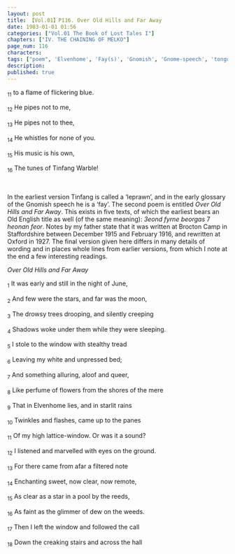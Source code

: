 ```yaml
---
layout: post
title: 【Vol.01】P116. Over Old Hills and Far Away
date: 1983-01-01 01:56
categories: ["Vol.01 The Book of Lost Tales I"]
chapters: ["IV. THE CHAINING OF MELKO"]
page_num: 116
characters: 
tags: ["poem", 'Elvenhome', 'Fay(s)', 'Gnomish', 'Gnome-speech', 'tongue of the Gnomes', 'Old English', 'Over Old Hills and Far Away', 'Oxford', 'Stafford', 'Staffordshire']
description: 
published: true
---
```


<SUB>11</SUB> to a flame of flickering blue.

<SUB>12</SUB> He pipes not to me,

<SUB>13</SUB> He pipes not to thee,

<SUB>14</SUB> He whistles for none of you.

<SUB>15</SUB> His music is his own,

<SUB>16</SUB> The tunes of Tinfang Warble!

<BR>

In the earliest version Tinfang is called a ‘leprawn’, and in the early glossary of the Gnomish speech he is a ‘fay’. The second poem is entitled <I>Over Old Hills and Far Away</I>. This exists in five texts, of which the earliest bears an Old English title as well (of the same meaning): <I>3eond fyrne beorgas</I> 7 <I>heonan feor</I>. Notes by my father state that it was written at Brocton Camp in Staffordshire between December 1915 and February 1916, and rewritten at Oxford in 1927. The final version given here differs in many details of wording and in places whole lines from earlier versions, from which I note at the end a few interesting readings.

<I>Over Old Hills and Far Away</I>

<SUB>1</SUB> It was early and still in the night of June,

<SUB>2</SUB> And few were the stars, and far was the moon,

<SUB>3</SUB> The drowsy trees drooping, and silently creeping

<SUB>4</SUB> Shadows woke under them while they were sleeping.

<SUB>5</SUB> I stole to the window with stealthy tread

<SUB>6</SUB> Leaving my white and unpressed bed;

<SUB>7</SUB> And something alluring, aloof and queer,

<SUB>8</SUB> Like perfume of flowers from the shores of the mere

<SUB>9</SUB> That in Elvenhome lies, and in starlit rains

<SUB>10</SUB> Twinkles and flashes, came up to the panes

<SUB>11</SUB> Of my high lattice-window. Or was it a sound?

<SUB>12</SUB> I listened and marvelled with eyes on the ground.

<SUB>13</SUB> For there came from afar a filtered note

<SUB>14</SUB> Enchanting sweet, now clear, now remote,

<SUB>15</SUB> As clear as a star in a pool by the reeds,

<SUB>16</SUB> As faint as the glimmer of dew on the weeds.

<SUB>17</SUB> Then I left the window and followed the call

<SUB>18</SUB> Down the creaking stairs and across the hall

